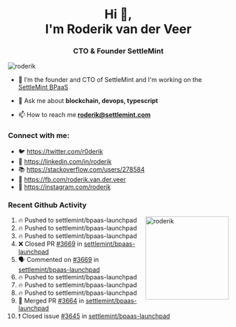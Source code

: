 <h1 align="center">Hi 👋,<br/> I'm Roderik van der Veer</h1>
<h3 align="center">CTO & Founder SettleMint</h3>

<p align="left"> <img src="https://komarev.com/ghpvc/?username=roderik" alt="roderik" /> </p>

- 🔭 I’m the founder and CTO of SettleMint and I'm working on the [SettleMint BPaaS](https://settlemint.com)

- 💬 Ask me about **blockchain, devops, typescript**

- 📫 How to reach me **roderik@settlemint.com**



### Connect with me:

- 🐦 https://twitter.com/r0derik
- 🏢 https://linkedin.com/in/roderik
- 📚 https://stackoverflow.com/users/278584
- 🙊 https://fb.com/roderik.van.der.veer
- 📸 https://instagram.com/roderik

### Recent Github Activity
<img src="https://github-readme-stats.vercel.app/api?username=roderik&show_icons=true&count_private=true" alt="roderik" align="right" height="190" />

<!--START_SECTION:activity-->
1. 🔥 Pushed to settlemint/bpaas-launchpad
2. 🔥 Pushed to settlemint/bpaas-launchpad
3. 🔥 Pushed to settlemint/bpaas-launchpad
4. ❌ Closed PR [#3669](https://github.com/settlemint/bpaas-launchpad/pull/3669) in [settlemint/bpaas-launchpad](https://github.com/settlemint/bpaas-launchpad)
5. 🗣 Commented on [#3669](https://github.com/settlemint/bpaas-launchpad/issues/3669) in [settlemint/bpaas-launchpad](https://github.com/settlemint/bpaas-launchpad)
6. 🔥 Pushed to settlemint/bpaas-launchpad
7. 🔥 Pushed to settlemint/bpaas-launchpad
8. 🔥 Pushed to settlemint/bpaas-launchpad
9. 🎉 Merged PR [#3664](https://github.com/settlemint/bpaas-launchpad/pull/3664) in [settlemint/bpaas-launchpad](https://github.com/settlemint/bpaas-launchpad)
10. ❗️ Closed issue [#3645](https://github.com/settlemint/bpaas-launchpad/issues/3645) in [settlemint/bpaas-launchpad](https://github.com/settlemint/bpaas-launchpad)
<!--END_SECTION:activity-->